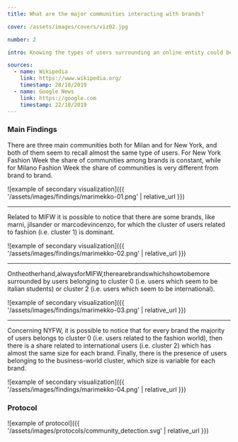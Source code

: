 ```yaml
---
title: What are the major communities interacting with brands?

cover: /assets/images/covers/viz02.jpg

number: 2

intro: Knowing the types of users surrounding an online entity could be an interesting insight for a brand itself, given that this information could be useful in order to mold the online contents according to the audience who interact with them. With this analysis we tried to dig into the problem of community detection, studying at a first stage some quantitative numbers such as followers count, followings count and medias count, and then focusing on textual data, such as users’ biography, which lead to a more interesting result.

sources:
  - name: Wikipedia
    link: https://www.wikipedia.org/
    timestamp: 28/10/2019
  - name: Google News
    link: https://google.com
    timestamp: 22/10/2019
---
```


### Main Findings
There are three main communities both for Milan and for New York, and both of them seem to recall almost the same type of users. For New York Fashion Week the share of communities among brands is constant, while for Milano Fashion Week the share of communities is very different from brand to brand.

![example of secondary visualization]({{ '/assets/images/findings/marimekko-01.png' | relative_url }})

***

Related to MIFW it is possible to notice that there are some brands, like marni, jilsander or marcodevincenzo, for which the cluster of users related to fashion (i.e. cluster 1) is dominant.

![example of secondary visualization]({{ '/assets/images/findings/marimekko-02.png' | relative_url }})

***

Ontheotherhand,alwaysforMIFW,therearebrandswhichshowtobemore surrounded by users belonging to cluster 0 (i.e. users which seem to be italian students) or cluster 2 (i.e. users which seem to be international).

![example of secondary visualization]({{ '/assets/images/findings/marimekko-03.png' | relative_url }})

***

Concerning NYFW, it is possible to notice that for every brand the majority of users belongs to cluster 0 (i.e. users related to the fashion world), then there is a share related to international users (i.e. cluster 2) which has almost the same size for each brand. Finally, there is the presence of users belonging to the business-world cluster, which size is variable for each brand.

![example of secondary visualization]({{ '/assets/images/findings/marimekko-04.png' | relative_url }})

### Protocol

![example of protocol]({{ '/assets/images/protocols/community_detection.svg' | relative_url }})
